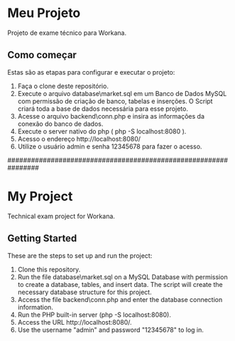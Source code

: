 # Meu Projeto

Projeto de exame técnico para Workana. 

## Como começar

Estas são as etapas para configurar e executar o projeto:

1. Faça o clone deste repositório.
2. Execute o arquivo database\market.sql em um Banco de Dados MySQL com permissão de criação de banco, tabelas e inserções. O Script criará toda a base de dados necessária para esse projeto.
3. Acesse o arquivo backend\conn.php e insira as informações da conexão do banco de dados.
4. Execute o server nativo do php ( php -S localhost:8080 ).
5. Acesso o endereço http://localhost:8080/
6. Utilize o usuário admin e senha 12345678 para fazer o acesso.

################################################################

# My Project

Technical exam project for Workana.

## Getting Started

These are the steps to set up and run the project:

1. Clone this repository.
2. Run the file database\market.sql on a MySQL Database with permission to create a database, tables, and insert data. The script will create the necessary database structure for this project.
3. Access the file backend\conn.php and enter the database connection information.
4. Run the PHP built-in server (php -S localhost:8080).
5. Access the URL http://localhost:8080/.
6. Use the username "admin" and password "12345678" to log in.